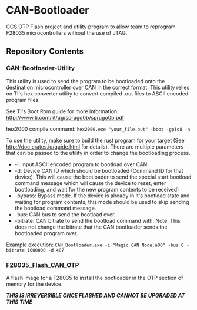 # CAN-Bootloader
CCS OTP Flash project and utility program to allow team to reprogram F28035 microcontrollers without the use of JTAG.

## Repository Contents
### CAN-Bootloader-Utility
This utility is used to send the program to be bootloaded onto the destination microcontroller over CAN in the correct format. This utility relies on TI's hex converter utility to convert compiled .out files to ASCII encoded program files.

See TI's Boot Rom guide for more information: http://www.ti.com/lit/ug/sprugo0b/sprugo0b.pdf

hex2000 compile command: `hex2000.exe "your_file.out" -boot -gpio8 -a`

To use the utility, make sure to build the rust program for your target (See http://doc.crates.io/guide.html for details). There are multiple parameters that can be passed to the utility in order to change the bootloading process.

* -i: Input ASCII encoded program to bootload over CAN
* -d: Device CAN ID which should be bootloaded (Command ID for that device). This will cause the bootloader to send the special start bootload command message which will cause the device to reset, enter bootloading, and wait for the new program contents to be received)
* -bypass: Bypass mode. If the device is already in it's bootload state and waiting for program contents, this mode should be used to skip sending the bootload command message.
* -bus: CAN bus to send the bootload over.
* -bitrate: CAN bitrate to send the bootload command with. Note: This does not change the bitrate that the CAN bootloader sends the bootloaded program over.

Example execution: `CAN_Bootloader.exe -i "Magic CAN Node.a00" -bus 0 -bitrate 1000000 -d 487`

### F28035_Flash_CAN_OTP
A flash image for a F28035 to install the bootloader in the OTP section of memory for the device. 

___THIS IS IRREVERSIBLE ONCE FLASHED AND CANNOT BE UPGRADED AT THIS TIME___


